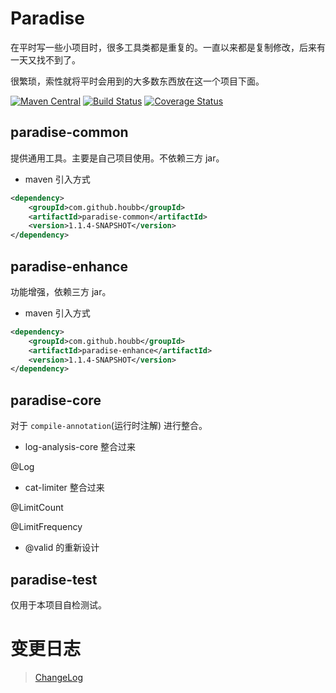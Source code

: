 # Paradise

在平时写一些小项目时，很多工具类都是重复的。一直以来都是复制修改，后来有一天又找不到了。

很繁琐，索性就将平时会用到的大多数东西放在这一个项目下面。

[![Maven Central](https://maven-badges.herokuapp.com/maven-central/com.github.houbb/paradise/badge.svg)](http://mvnrepository.com/artifact/com.github.houbb/paradise)
[![Build Status](https://www.travis-ci.org/houbb/paradise.svg?branch=release_1.1.2)](https://www.travis-ci.org/houbb/paradise?branch=release_1.1.2)
[![Coverage Status](https://coveralls.io/repos/github/houbb/paradise/badge.svg?branch=release_1.1.2)](https://coveralls.io/github/houbb/paradise?branch=release_1.1.2)

## paradise-common 

提供通用工具。主要是自己项目使用。不依赖三方 jar。

- maven 引入方式

```xml
<dependency>
    <groupId>com.github.houbb</groupId>
    <artifactId>paradise-common</artifactId>
    <version>1.1.4-SNAPSHOT</version>
</dependency>
```

## paradise-enhance

功能增强，依赖三方 jar。

- maven 引入方式

```xml
<dependency>
    <groupId>com.github.houbb</groupId>
    <artifactId>paradise-enhance</artifactId>
    <version>1.1.4-SNAPSHOT</version>
</dependency>
```

## paradise-core

对于 `compile-annotation`(运行时注解) 进行整合。

- log-analysis-core 整合过来

@Log

- cat-limiter 整合过来

@LimitCount

@LimitFrequency

- @valid 的重新设计

## paradise-test

仅用于本项目自检测试。


# 变更日志

> [ChangeLog](doc/ChangeLog.md)





